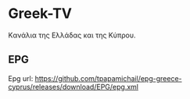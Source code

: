 # Greek-TV
Kανάλια της Ελλάδας και της Κύπρου.

## EPG
Epg url: https://github.com/tpapamichail/epg-greece-cyprus/releases/download/EPG/epg.xml